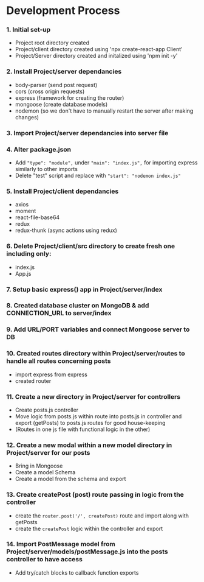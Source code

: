 # Development Process

<!-- by Karsen Hansen: -->

### 1. Initial set-up

- Project root directory created
- Project/client directory created using 'npx create-react-app Client'
- Project/Server directory created and initalized using 'npm init -y'

### 2. Install Project/server dependancies

- body-parser (send post request)
- cors (cross origin requests)
- express (framework for creating the router)
- mongoose (create database models)
- nodemon (so we don't have to manually restart the server after making changes)

### 3. Import Project/server dependancies into server file

### 4. Alter package.json

- Add `"type": "module",` under `"main": "index.js",` for importing express similarly to other imports
- Delete "test" script and replace with `"start": "nodemon index.js"`

### 5. Install Project/client dependancies

- axios
- moment
- react-file-base64
- redux
- redux-thunk (async actions using redux)

### 6. Delete Project/client/src directory to create fresh one including only:

- index.js
- App.js

### 7. Setup basic express() app in Project/server/index

### 8. Created database cluster on MongoDB & add CONNECTION_URL to server/index

### 9. Add URL/PORT variables and connect Mongoose server to DB

### 10. Created routes directory within Project/server/routes to handle all routes concerning posts

- import express from express
- created router

### 11. Create a new directory in Project/server for controllers

- Create posts.js controller
- Move logic from posts.js within route into posts.js in controller and export (getPosts) to posts.js routes for good house-keeping
- (Routes in one js file with functional logic in the other)

### 12. Create a new modal within a new model directory in Project/server for our posts

- Bring in Mongoose
- Create a model Schema
- Create a model from the schema and export

### 13. Create createPost (post) route passing in logic from the controller

- create the `router.post('/', createPost)` route and import along with getPosts
- create the `createPost` logic within the controller and export

### 14. Import PostMessage model from Project/server/models/postMessage.js into the posts controller to have access

- Add try/catch blocks to callback function exports
